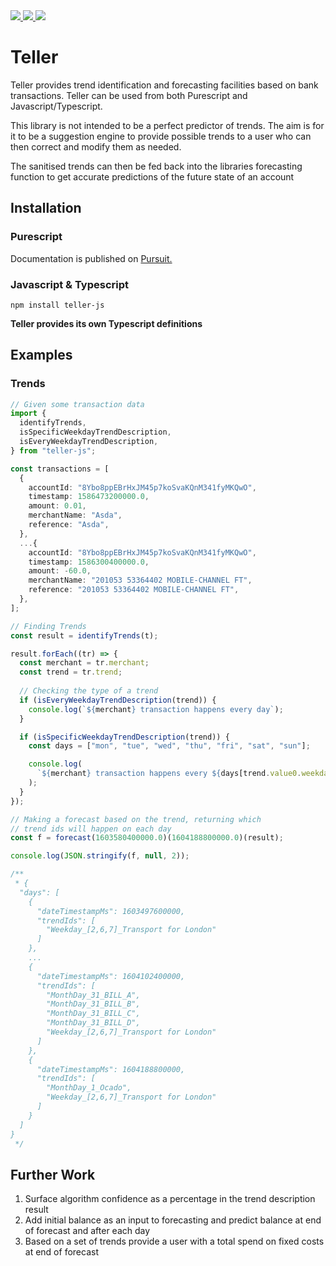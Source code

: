 <a href="https://pursuit.purescript.org/packages/purescript-teller">

<img src="https://pursuit.purescript.org/packages/purescript-teller/badge" />

</a>

<a href="https://www.npmjs.com/package/teller-js">

<img src="https://badge.fury.io/js/teller-js.svg" />

</a>

<a href="https://github.com/ammanvedi/teller/actions">

<img src="https://github.com/ammanvedi/teller/workflows/Test%20Library/badge.svg" />

</a>

# Teller

Teller provides trend identification and forecasting facilities based on bank transactions. Teller can be used from both Purescript and Javascript/Typescript.

This library is not intended to be a perfect predictor of trends. The aim is for it to be a suggestion engine to provide possible trends to a user who can then correct and modify them as needed.

The sanitised trends can then be fed back into the libraries forecasting function to get accurate predictions of the future state of an account

## Installation

### Purescript

Documentation is published on [Pursuit.](https://pursuit.purescript.org/packages/purescript-teller)

### Javascript & Typescript

`npm install teller-js`

**Teller provides its own Typescript definitions**

## Examples

### Trends

```typescript
// Given some transaction data
import {
  identifyTrends,
  isSpecificWeekdayTrendDescription,
  isEveryWeekdayTrendDescription,
} from "teller-js";

const transactions = [
  {
    accountId: "8Ybo8ppEBrHxJM45p7koSvaKQnM341fyMKQwO",
    timestamp: 1586473200000.0,
    amount: 0.01,
    merchantName: "Asda",
    reference: "Asda",
  },
  ...{
    accountId: "8Ybo8ppEBrHxJM45p7koSvaKQnM341fyMKQwO",
    timestamp: 1586300400000.0,
    amount: -60.0,
    merchantName: "201053 53364402 MOBILE-CHANNEL FT",
    reference: "201053 53364402 MOBILE-CHANNEL FT",
  },
];

// Finding Trends
const result = identifyTrends(t);

result.forEach((tr) => {
  const merchant = tr.merchant;
  const trend = tr.trend;
	
  // Checking the type of a trend
  if (isEveryWeekdayTrendDescription(trend)) {
    console.log(`${merchant} transaction happens every day`);
  }

  if (isSpecificWeekdayTrendDescription(trend)) {
    const days = ["mon", "tue", "wed", "thu", "fri", "sat", "sun"];

    console.log(
      `${merchant} transaction happens every ${days[trend.value0.weekday]}`
    );
  }
});

// Making a forecast based on the trend, returning which
// trend ids will happen on each day
const f = forecast(1603580400000.0)(1604188800000.0)(result);

console.log(JSON.stringify(f, null, 2));

/**
 * {
  "days": [
    {
      "dateTimestampMs": 1603497600000,
      "trendIds": [
        "Weekday_[2,6,7]_Transport for London"
      ]
    },
    ...
    {
      "dateTimestampMs": 1604102400000,
      "trendIds": [
        "MonthDay_31_BILL_A",
        "MonthDay_31_BILL_B",
        "MonthDay_31_BILL_C",
        "MonthDay_31_BILL_D",
        "Weekday_[2,6,7]_Transport for London"
      ]
    },
    {
      "dateTimestampMs": 1604188800000,
      "trendIds": [
        "MonthDay_1_Ocado",
        "Weekday_[2,6,7]_Transport for London"
      ]
    }
  ]
}
 */
```

## Further Work

1. Surface algorithm confidence as a percentage in the trend description result
2. Add initial balance as an input to forecasting and predict balance at end of forecast and after each day
3. Based on a set of trends provide a user with a total spend on fixed costs at end of forecast
